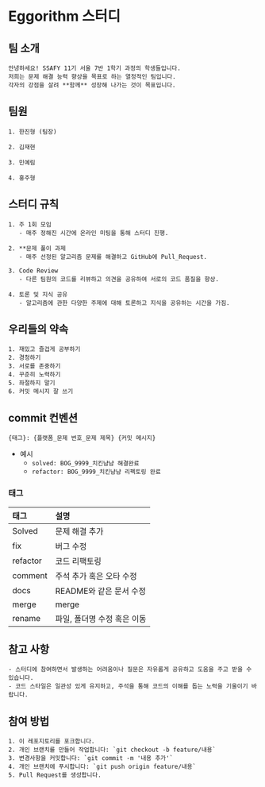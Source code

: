 # Eggorithm 스터디

## 팀 소개
```
안녕하세요! SSAFY 11기 서울 7반 1학기 과정의 학생들입니다. 
저희는 문제 해결 능력 향상을 목표로 하는 열정적인 팀입니다. 
각자의 강점을 살려 **함께** 성장해 나가는 것이 목표입니다.
```

## 팀원
```
1. 한진형 (팀장)

2. 김재현

3. 민예림

4. 홍주형
```

## 스터디 규칙
```
1. 주 1회 모임
   - 매주 정해진 시간에 온라인 미팅을 통해 스터디 진행.

2. **문제 풀이 과제
   - 매주 선정된 알고리즘 문제를 해결하고 GitHub에 Pull_Request.

3. Code Review
   - 다른 팀원의 코드를 리뷰하고 의견을 공유하여 서로의 코드 품질을 향상.

4. 토론 및 지식 공유
   - 알고리즘에 관한 다양한 주제에 대해 토론하고 지식을 공유하는 시간을 가짐.
```

## 우리들의 약속
```
1. 재밌고 즐겁게 공부하기
2. 경청하기
3. 서로를 존중하기
4. 꾸준히 노력하기
5. 좌절하지 말기
6. 커밋 메시지 잘 쓰기
```


## commit 컨벤션

```
{태그}: {플랫폼_문제 번호_문제 제목} {커밋 메시지}
```
- 예시
  - `solved: BOG_9999_치킨냠냠 해결완료`
  - `refactor: BOG_9999_치킨냠냠 리펙토링 완료`


###  태그

| 태그       | 설명                      |
|:---------|:------------------------|
| Solved     | 문제 해결 추가               |
| fix      | 버그 수정                   |
| refactor | 코드 리팩토링               |
| comment  | 주석 추가 혹은 오타 수정 |
| docs     | README와 같은 문서 수정        |
| merge    | merge                   |
| rename   | 파일, 폴더명 수정 혹은 이동        |





## 참고 사항
```
- 스터디에 참여하면서 발생하는 어려움이나 질문은 자유롭게 공유하고 도움을 주고 받을 수 있습니다.
- 코드 스타일은 일관성 있게 유지하고, 주석을 통해 코드의 이해를 돕는 노력을 기울이기 바랍니다.
```

## 참여 방법
```
1. 이 레포지토리를 포크합니다.
2. 개인 브랜치를 만들어 작업합니다: `git checkout -b feature/내용`
3. 변경사항을 커밋합니다: `git commit -m '내용 추가'`
4. 개인 브랜치에 푸시합니다: `git push origin feature/내용`
5. Pull Request를 생성합니다.
```
